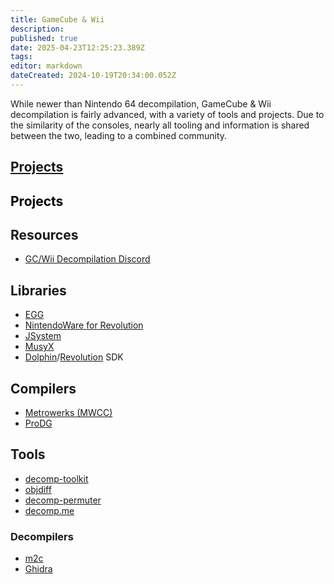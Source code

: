 ```yaml
---
title: GameCube & Wii
description: 
published: true
date: 2025-04-23T12:25:23.389Z
tags: 
editor: markdown
dateCreated: 2024-10-19T20:34:00.052Z
---
```


While newer than Nintendo 64 decompilation, GameCube & Wii decompilation is fairly advanced, with a variety of tools and projects. Due to the similarity of the consoles, nearly all tooling and information is shared between the two, leading to a combined community.

## [Projects](/projects/gamecube-wii)
<h2><a href="/projects/gamecube-wii" style="text-decoration: none; color: black;">Projects</a></h2>

## Resources

- [GC/Wii Decompilation Discord](https://discord.gg/hKx3FJJgrV)


## Libraries

- [EGG](/libraries/egg)
- [NintendoWare for Revolution](/libraries/nw4r)
- [JSystem](/libraries/jsystem)
- [MusyX](/libraries/musyx)
- [Dolphin](/libraries/dolphin-sdk)/[Revolution](/libraries/dolphin-sdk) SDK

## Compilers

- [Metrowerks (MWCC)](/compilers/mwcc)
- [ProDG](/compilers/prodg)

## Tools

- [decomp-toolkit](/tools/decomp-toolkit)
- [objdiff](/tools/objdiff)
- [decomp-permuter](/tools/decomp-permuter)
- [decomp.me](/tools/decomp-me)

### Decompilers

- [m2c](/tools/m2c)
- [Ghidra](/tools/ghidra)

